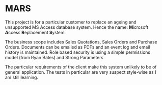 MARS
====

This project is for a particular customer to replace an ageing and unsupported MS Access database system.
Hence the name: **M**icrosoft **A**ccess **R**eplacement **S**ystem. 

The business scope includes Sales Quotations, Sales Orders and Purchase Orders. Documents can be emailed as PDFs and an event log and email history is maintained. Role based security is using a simple permissions model (from Ryan Bates) and Strong Parameters.  

The particular requirements of the client make this system unlikely to be of general application. The tests in particular are very suspect style-wise as I am still learning.